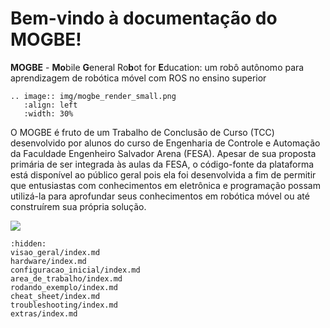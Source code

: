 <!--.. mogbe documentation master file, created by
   sphinx-quickstart on Fri May 24 20:02:36 2024.
   You can adapt this file completely to your liking, but it should at least
   contain the root `toctree` directive.

Bem-vindo à documentação do MOGBE!
==================================

- Apresentação
- Direcionamento

.. toctree::
   :hidden:
   
   1_visao_geral/index.md
   2_configuracao_inicial/index.md
   3_area_de_trabalho/index.md
   4_rodando_exemplo/index.md
   5_cheat_sheet/index.md
   6_extras/index.md
   7_teste/index.md



Indices and tables
==================

* :ref:`genindex`
* :ref:`modindex`
* :ref:`search`-->

# Bem-vindo à documentação do MOGBE!

**MOGBE** - **Mo**bile **G**eneral Ro**b**ot for **E**ducation: um robô autônomo para aprendizagem de robótica móvel com ROS no ensino superior

```{eval-rst}
.. image:: img/mogbe_render_small.png
   :align: left
   :width: 30%
```
O MOGBE é fruto de um Trabalho de Conclusão de Curso (TCC) desenvolvido por alunos do curso de Engenharia de Controle e Automação da Faculdade Engenheiro Salvador Arena (FESA). Apesar de sua proposta primária de ser integrada às aulas da FESA, o código-fonte da plataforma está disponível ao público geral pois ela foi desenvolvida a fim de permitir que entusiastas com conhecimentos em eletrônica e programação possam utilizá-la para aprofundar seus conhecimentos em robótica móvel ou até construírem sua própria solução.

![](img/demo_tcc_small.gif)

<!--```{eval-rst}
.. image:: img/mogbe_render_small.png
    :width: 45%
.. image:: img/demo_tcc_small.gif
    :width: 45%
```-->

<!--
| ![mogbe_render_small](img/mogbe_render_small.png) | ![demo_tcc_small](img/demo_tcc_small.gif) |
| --- | --- |
-->

```{toctree}
:hidden:
visao_geral/index.md
hardware/index.md
configuracao_inicial/index.md
area_de_trabalho/index.md
rodando_exemplo/index.md
cheat_sheet/index.md
troubleshooting/index.md
extras/index.md
```